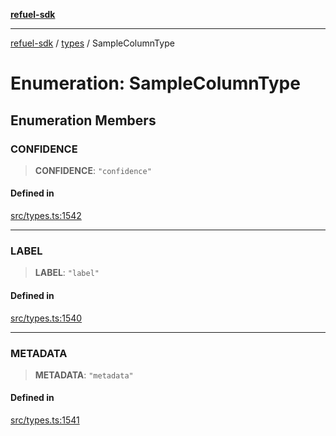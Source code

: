 [**refuel-sdk**](../../README.md)

***

[refuel-sdk](../../modules.md) / [types](../README.md) / SampleColumnType

# Enumeration: SampleColumnType

## Enumeration Members

### CONFIDENCE

> **CONFIDENCE**: `"confidence"`

#### Defined in

[src/types.ts:1542](https://github.com/refuel-ai/refuel-sdk/blob/240c3e68ab946b6c24b6f2eafb12779c24332cdb/src/types.ts#L1542)

***

### LABEL

> **LABEL**: `"label"`

#### Defined in

[src/types.ts:1540](https://github.com/refuel-ai/refuel-sdk/blob/240c3e68ab946b6c24b6f2eafb12779c24332cdb/src/types.ts#L1540)

***

### METADATA

> **METADATA**: `"metadata"`

#### Defined in

[src/types.ts:1541](https://github.com/refuel-ai/refuel-sdk/blob/240c3e68ab946b6c24b6f2eafb12779c24332cdb/src/types.ts#L1541)
